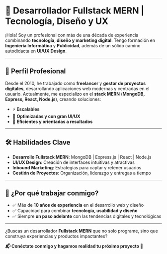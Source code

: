 # 👋 Desarrollador Fullstack MERN | Tecnología, Diseño y UX

¡Hola! Soy un profesional con más de una década de experiencia combinando **tecnología, diseño y marketing digital**. Tengo formación en **Ingeniería Informática** y **Publicidad**, además de un sólido camino autodidacta en **UI/UX Design**.  

---

## 🎯 **Perfil Profesional**  
Desde el 2010, he trabajado como **freelancer** y **gestor de proyectos digitales**, desarrollando aplicaciones web modernas y centradas en el usuario. Actualmente, me especializo en el **stack MERN** (**MongoDB, Express, React, Node.js**), creando soluciones:  
- ⚡ **Escalables**  
- 🎨 **Optimizadas y con gran UI/UX**  
- 🚀 **Eficientes y orientadas a resultados**  

---

## 🛠️ **Habilidades Clave**  

- **Desarrollo Fullstack MERN**: MongoDB | Express.js | React | Node.js  
- **UI/UX Design**: Creación de interfaces intuitivas y atractivas  
- **Inbound Marketing**: Estrategias para captar y retener usuarios  
- **Gestión de Proyectos**: Organización, liderazgo y entregas a tiempo  

---

## 🌟 **¿Por qué trabajar conmigo?**  
- ✅ Más de **10 años de experiencia** en el desarrollo web y diseño  
- ✅ Capacidad para combinar **tecnología, usabilidad y diseño**  
- ✅ Siempre **un paso adelante** con las tendencias digitales y tecnológicas  

---

¿Buscas un desarrollador **Fullstack MERN** que no solo programe, sino que construya experiencias y productos impactantes?  

**📬 Conéctate conmigo y hagamos realidad tu próximo proyecto 🚀**  
